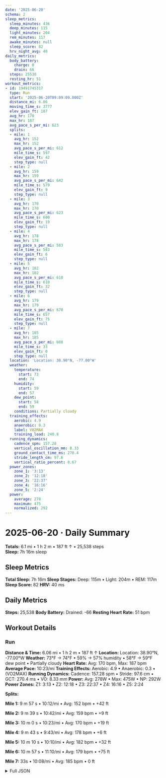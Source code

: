 ```yaml
---
date: '2025-06-20'
schema: 2
sleep_metrics:
  sleep_minutes: 436
  deep_minutes: 115
  light_minutes: 204
  rem_minutes: 117
  awake_minutes: null
  sleep_score: 82
  hrv_night_avg: 40
daily_metrics:
  body_battery:
    charge: 0
    drain: 66
  steps: 25538
  resting_hr: 51
workout_metrics:
- id: 19491745317
  type: Run
  start: '2025-06-20T09:09:09.000Z'
  distance_mi: 6.06
  moving_time_s: 3777
  elev_gain_ft: 187
  avg_hr: 170
  max_hr: 187
  avg_pace_s_per_mi: 623
  splits:
  - mile: 1
    avg_hr: 152
    max_hr: 152
    avg_pace_s_per_mi: 612
    mile_time_s: 597
    elev_gain_ft: 42
    step_type: null
  - mile: 2
    avg_hr: 159
    max_hr: 159
    avg_pace_s_per_mi: 642
    mile_time_s: 579
    elev_gain_ft: 9
    step_type: null
  - mile: 3
    avg_hr: 170
    max_hr: 170
    avg_pace_s_per_mi: 623
    mile_time_s: 600
    elev_gain_ft: 19
    step_type: null
  - mile: 4
    avg_hr: 178
    max_hr: 178
    avg_pace_s_per_mi: 583
    mile_time_s: 583
    elev_gain_ft: 6
    step_type: null
  - mile: 5
    avg_hr: 182
    max_hr: 182
    avg_pace_s_per_mi: 610
    mile_time_s: 610
    elev_gain_ft: 32
    step_type: null
  - mile: 6
    avg_hr: 179
    max_hr: 179
    avg_pace_s_per_mi: 670
    mile_time_s: 657
    elev_gain_ft: 75
    step_type: null
  - mile: 7
    avg_hr: 185
    max_hr: 185
    avg_pace_s_per_mi: 608
    mile_time_s: 33
    elev_gain_ft: 0
    step_type: null
  location: 'Location: 38.90°N, -77.00°W'
  weather:
    temperature:
      start: 73
      end: 74
    humidity:
      start: 59
      end: 57
    dew_point:
      start: 58
      end: 59
    conditions: Partially cloudy
  training_effects:
    aerobic: 4.9
    anaerobic: 0.3
    label: VO2MAX
    training_load: 240.8
  running_dynamics:
    cadence_spm: 157.28
    vertical_oscillation_mm: 8.33
    ground_contact_time_ms: 270.4
    stride_length_cm: 97.6
    vertical_ratio_percent: 8.67
  power_zones:
    zone_1: '3:13'
    zone_2: '12:18'
    zone_3: '22:37'
    zone_4: '16:16'
    zone_5: '2:24'
  power:
    average: 278
    maximum: 475
    normalized: 292
---
```

# 2025-06-20 · Daily Summary
**Totals:** 6.1 mi • 1 h 2 m • 187 ft ↑ • 25,538 steps  
**Sleep:** 7h 16m sleep

## Sleep Metrics
**Total Sleep:** 7h 16m
**Sleep Stages:** Deep: 115m • Light: 204m • REM: 117m
**Sleep Score:** 82
**HRV:** 40 ms

## Daily Metrics
**Steps:** 25,538
**Body Battery:** Drained: -66
**Resting Heart Rate:** 51 bpm

## Workout Details
### Run
**Distance & Time:** 6.06 mi • 1 h 2 m • 187 ft ↑
**Location:** Location: 38.90°N, -77.00°W
**Weather:** 73°F → 74°F • 59% → 57% humidity • 58°F → 59°F dew point • Partially cloudy
**Heart Rate:** Avg: 170 bpm, Max: 187 bpm
**Average Pace:** 10:23/mi
**Training Effects:** Aerobic: 4.9 • Anaerobic: 0.3 • (VO2MAX)
**Running Dynamics:** Cadence: 157.28 spm • Stride: 97.6 cm • GCT: 270.4 ms • VO: 8.33 mm
**Power:** Avg: 278W • Max: 475W • NP: 292W
**Power Zones:** Z1: 3:13 • Z2: 12:18 • Z3: 22:37 • Z4: 16:16 • Z5: 2:24

**Splits:**

**Mile 1:** 9 m 57 s • 10:12/mi • Avg: 152 bpm • +42 ft

**Mile 2:** 9 m 39 s • 10:42/mi • Avg: 159 bpm • +9 ft

**Mile 3:** 10 m 0 s • 10:23/mi • Avg: 170 bpm • +19 ft

**Mile 4:** 9 m 43 s • 9:43/mi • Avg: 178 bpm • +6 ft

**Mile 5:** 10 m 10 s • 10:10/mi • Avg: 182 bpm • +32 ft

**Mile 6:** 10 m 57 s • 11:10/mi • Avg: 179 bpm • +75 ft

**Mile 7:** 33s • 10:08/mi • Avg: 185 bpm • 0 ft



<details>
<summary>Full JSON</summary>

```json
{
  "date": "2025-06-20",
  "schema": 2,
  "sleep_metrics": {
    "sleep_minutes": 436,
    "deep_minutes": 115,
    "light_minutes": 204,
    "rem_minutes": 117,
    "awake_minutes": null,
    "sleep_score": 82,
    "hrv_night_avg": 40
  },
  "daily_metrics": {
    "body_battery": {
      "charge": 0,
      "drain": 66
    },
    "steps": 25538,
    "resting_hr": 51
  },
  "workout_metrics": [
    {
      "id": 19491745317,
      "type": "Run",
      "start": "2025-06-20T09:09:09.000Z",
      "distance_mi": 6.06,
      "moving_time_s": 3777,
      "elev_gain_ft": 187,
      "avg_hr": 170,
      "max_hr": 187,
      "avg_pace_s_per_mi": 623,
      "splits": [
        {
          "mile": 1,
          "avg_hr": 152,
          "max_hr": 152,
          "avg_pace_s_per_mi": 612,
          "mile_time_s": 597,
          "elev_gain_ft": 42,
          "step_type": null
        },
        {
          "mile": 2,
          "avg_hr": 159,
          "max_hr": 159,
          "avg_pace_s_per_mi": 642,
          "mile_time_s": 579,
          "elev_gain_ft": 9,
          "step_type": null
        },
        {
          "mile": 3,
          "avg_hr": 170,
          "max_hr": 170,
          "avg_pace_s_per_mi": 623,
          "mile_time_s": 600,
          "elev_gain_ft": 19,
          "step_type": null
        },
        {
          "mile": 4,
          "avg_hr": 178,
          "max_hr": 178,
          "avg_pace_s_per_mi": 583,
          "mile_time_s": 583,
          "elev_gain_ft": 6,
          "step_type": null
        },
        {
          "mile": 5,
          "avg_hr": 182,
          "max_hr": 182,
          "avg_pace_s_per_mi": 610,
          "mile_time_s": 610,
          "elev_gain_ft": 32,
          "step_type": null
        },
        {
          "mile": 6,
          "avg_hr": 179,
          "max_hr": 179,
          "avg_pace_s_per_mi": 670,
          "mile_time_s": 657,
          "elev_gain_ft": 75,
          "step_type": null
        },
        {
          "mile": 7,
          "avg_hr": 185,
          "max_hr": 185,
          "avg_pace_s_per_mi": 608,
          "mile_time_s": 33,
          "elev_gain_ft": 0,
          "step_type": null
        }
      ],
      "location": "Location: 38.90\u00b0N, -77.00\u00b0W",
      "weather": {
        "temperature": {
          "start": 73,
          "end": 74
        },
        "humidity": {
          "start": 59,
          "end": 57
        },
        "dew_point": {
          "start": 58,
          "end": 59
        },
        "conditions": "Partially cloudy"
      },
      "training_effects": {
        "aerobic": 4.9,
        "anaerobic": 0.3,
        "label": "VO2MAX",
        "training_load": 240.8
      },
      "running_dynamics": {
        "cadence_spm": 157.28,
        "vertical_oscillation_mm": 8.33,
        "ground_contact_time_ms": 270.4,
        "stride_length_cm": 97.6,
        "vertical_ratio_percent": 8.67
      },
      "power_zones": {
        "zone_1": "3:13",
        "zone_2": "12:18",
        "zone_3": "22:37",
        "zone_4": "16:16",
        "zone_5": "2:24"
      },
      "power": {
        "average": 278,
        "maximum": 475,
        "normalized": 292
      }
    }
  ]
}
```
</details>
